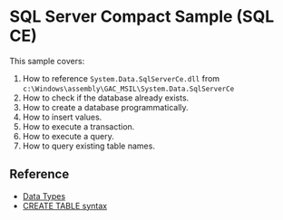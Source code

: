 # SQL Server Compact Sample (SQL CE)

This sample covers:

1. How to reference `System.Data.SqlServerCe.dll` from `c:\Windows\assembly\GAC_MSIL\System.Data.SqlServerCe`
2. How to check if the database already exists.
3. How to create a database programmatically.
4. How to insert values.
5. How to execute a transaction.
6. How to execute a query.
7. How to query existing table names.


## Reference

* [Data Types](https://technet.microsoft.com/en-us/library/ms172424(v=sql.110).aspx)
* [CREATE TABLE syntax](https://technet.microsoft.com/en-us/library/ms173393(v=sql.110).aspx)
